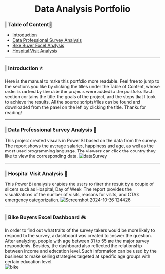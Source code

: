 <h1 align="center">Data Analysis Portfolio</h1> 

### \| Table of Content📖 
  - [Introduction](#intro)
  - [Data Professional Survey Analysis](#ProfessionalSuvey)
  - [Bike Buyer Excel Analysis](#bikebuyer)
  - [Hospital Visit Analysis](#HospitalVisitData)
---

<a id="intro"></a>
### \| Introduction :star:
Here is the manual to make this portfolio more readable. Feel free to jump to the sections you like by clicking the titles under the Table of Content, whose order is ranked by the date the projects were added to the portfolio. Each section contains the title, the goals of the project, and the steps that I took to achieve the results. All the source scripts/files can be found and downloaded from the panel on the left by clicking the title. Thanks for reading!

---
 <!-- headings -->

<a id="ProfessionalSuvey"></a>
### \| Data Professional Survey Analysis :pencil:
This project created visuals in Power BI based on the data from the survey. The report shows the average salaries, happiness and age, as well as the most used programming language. The viewers can click the country they like to view the corresponding data. 
![dataSurvey](https://github.com/Emeryli/DataAnalysis/assets/71569536/55be7fd0-6e70-4a37-85eb-6a491c064c2a)

---
<a id="HospitalVisitData"></a>
### \| Hospital Visit Analysis :hospital:
This Power BI analysis enables the users to filter the result by a couple of slicers such as Hospital, Day of Week. The report provides the visualizations of the number of visits, reasons for visits, and CTAS emergency categorization. 
![Screenshot 2024-10-26 124426](https://github.com/user-attachments/assets/f98033db-519c-4cb5-80d8-e6757c3bb1fd)

---

<a id="bikebuyer"></a>
### \| Bike Buyers Excel Dashboard 🚲
In order to find out what traits of the survey takers would be more likely to respond to the survey, a dashboard was created to answer the question. After analyzing, people with age between 31 to 55 are the major survey respondents. Besides, the dashboard also reflected the relationship between income and education level. Such information can be used by the business to make selling strategies targeted at specific age groups with certain education level.  
![bike](https://github.com/Emeryli/DataAnalysis/assets/71569536/20b1d1c2-9def-4dd8-a4a2-4746e76bed95)
